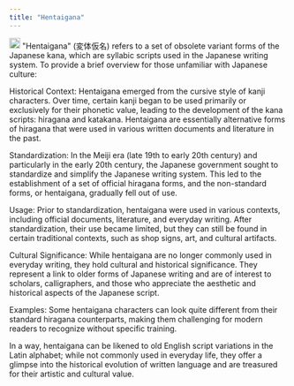 ```yaml
---
title: "Hentaigana"
---
```


<img src='https://scrapbox.io/api/pages/nishio/gpt/icon' alt='gpt.icon' height="19.5"/> "Hentaigana" (変体仮名) refers to a set of obsolete variant forms of the Japanese kana, which are syllabic scripts used in the Japanese writing system. To provide a brief overview for those unfamiliar with Japanese culture:

Historical Context: Hentaigana emerged from the cursive style of kanji characters. Over time, certain kanji began to be used primarily or exclusively for their phonetic value, leading to the development of the kana scripts: hiragana and katakana. Hentaigana are essentially alternative forms of hiragana that were used in various written documents and literature in the past.

Standardization: In the Meiji era (late 19th to early 20th century) and particularly in the early 20th century, the Japanese government sought to standardize and simplify the Japanese writing system. This led to the establishment of a set of official hiragana forms, and the non-standard forms, or hentaigana, gradually fell out of use.

Usage: Prior to standardization, hentaigana were used in various contexts, including official documents, literature, and everyday writing. After standardization, their use became limited, but they can still be found in certain traditional contexts, such as shop signs, art, and cultural artifacts.

Cultural Significance: While hentaigana are no longer commonly used in everyday writing, they hold cultural and historical significance. They represent a link to older forms of Japanese writing and are of interest to scholars, calligraphers, and those who appreciate the aesthetic and historical aspects of the Japanese script.

Examples: Some hentaigana characters can look quite different from their standard hiragana counterparts, making them challenging for modern readers to recognize without specific training.

In a way, hentaigana can be likened to old English script variations in the Latin alphabet; while not commonly used in everyday life, they offer a glimpse into the historical evolution of written language and are treasured for their artistic and cultural value.
